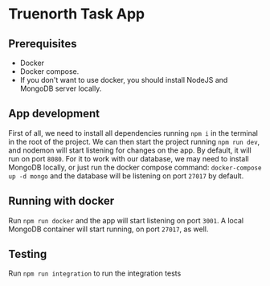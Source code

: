 # Truenorth Task App

## Prerequisites
-   Docker
-   Docker compose.
-   If you don't want to use docker, you should install NodeJS and MongoDB server locally.

## App development
First of all, we need to install all dependencies running `npm i` in the terminal in the root of the project. We can then start the project running `npm run dev`, and nodemon will start listening for changes on the app. By default, it will run on port `8080`.
For it to work with our database, we may need to install MongoDB locally, or just run the docker compose command: `docker-compose up -d mongo` and the database will be listening on port `27017` by default.

## Running with docker
Run `npm run docker` and the app will start listening on port `3001`. A local MongoDB container will start running, on port `27017`, as well.

## Testing
Run `npm run integration` to run the integration tests
